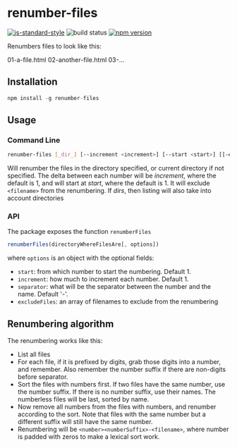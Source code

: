 # renumber-files

[![js-standard-style](https://cdn.rawgit.com/feross/standard/master/badge.svg)](http://standardjs.com)
![build status](https://travis-ci.org/create-oss/renumber-files.svg?branch=master)
[![npm version](https://badge.fury.io/js/renumber-files.svg)](https://badge.fury.io/js/renumber-files)

Renumbers files to look like this:

01-a-file.html
02-another-file.html
03-...

## Installation

```js
npm install -g renumber-files
```

## Usage

### Command Line

```bash
renumber-files [_dir_] [--increment <increment>] [--start <start>] [[-exclude <filename>]] [--dirs]
```

Will renumber the files in the directory specified, or current directory if not specified.
The delta between each number will be _increment_, where the default is 1,
and will start at _start_, where the default is 1. It will exclude `<filename>` from the renumbering.
If _dirs_, then listing will also take into account directories

### API

The package exposes the function `renumberFiles`

```javascript
renumberFiles(directoryWhereFilesAre[, options])
```

where `options` is an object with the optional fields:

* `start`: from which number to start the numbering. Default 1.
* `increment`: how much to increment each number. Default 1.
* `separator`: what will be the separator between the number and the name. Default '-'.
* `excludeFiles`: an array of filenames to exclude from the renumbering

## Renumbering algorithm

The renumbering works like this:

* List all files
* For each file, if it is prefixed by digits,
  grab those digits into a number, and remember.
  Also remember the number suffix if there are non-digits before separator.
* Sort the files with numbers first.
  If two files have the same number, use the number suffix. If there is no number suffix,
  use their names.
  The numberless files will be last, sorted by name.
* Now remove all numbers from the files with numbers, and renumber according to the sort. Note that
  files with the same number but a different suffix will still have the same number.
* Renumbering will be `<number><numberSuffix>-<filename>`, where number is padded with zeros to
  make a lexical sort work.
